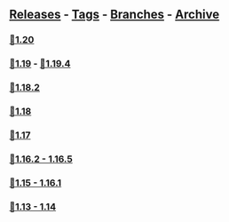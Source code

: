## [Releases](https://github.com/InfamousMusicify/Combat-Snapshot/releases/) - [Tags](https://github.com/InfamousMusicify/Combat-Snapshot/tags/) - [Branches](https://github.com/InfamousMusicify/Combat-Snapshot/branches) - [Archive](https://github.com/InfamousMusicify/Combat-Snapshot/releases/tag/Archive)     


### [🔗1.20](https://github.com/InfamousMusicify/Combat-Snapshot/releases/download/1.20/CombSnap_V1.0.0-1.20-1.20.zip)   

### [🔗1.19](https://github.com/InfamousMusicify/Combat-Snapshot/releases/download/1.19/CombSnap_V1.0.0-1.20-1.19.zip) - [🔗1.19.4](https://github.com/InfamousMusicify/Combat-Snapshot/releases/download/1.19.4/CombSnap_V1.0.0-1.20-1.19.4.zip)   

### [🔗1.18.2](https://github.com/InfamousMusicify/Combat-Snapshot/releases/download/1.18.2/CombSnap_V1.0.0-1.20-1.18.2.zip)  

### [🔗1.18](https://github.com/InfamousMusicify/Combat-Snapshot/releases/download/1.18/CombSnap_V1.0.0-1.20-1.18.zip)   

### [🔗1.17](https://github.com/InfamousMusicify/Combat-Snapshot/releases/download/1.17/CombSnap_V1.0.0-1.20-1.17.zip)   

### [🔗1.16.2 - 1.16.5](https://github.com/InfamousMusicify/Combat-Snapshot/releases/download/1.16.2/CombSnap_V1.0.0-1.20-1.16.zip)   

### [🔗1.15 - 1.16.1](https://github.com/InfamousMusicify/Combat-Snapshot/releases/download/1.15-1.16.1/CombSnap_V1.0.0-1.20-1.15-16.zip)   

### [🔗1.13 - 1.14](https://github.com/InfamousMusicify/Combat-Snapshot/releases/download/1.13-1.14/CombSnap_V1.0.0-1.20-1.13-14.zip)   

